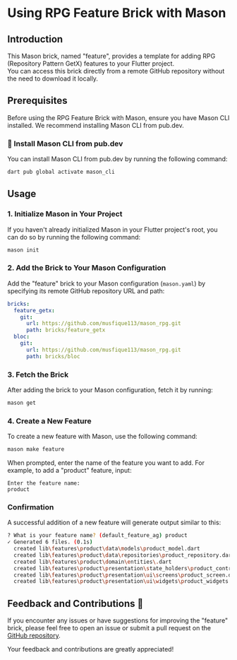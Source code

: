 # Using RPG Feature Brick with Mason

## Introduction

This Mason brick, named "feature", provides a template for adding RPG (Repository Pattern GetX) features to your Flutter project.<br>You can access this brick directly from a remote GitHub repository without the need to download it locally.

## Prerequisites

Before using the RPG Feature Brick with Mason, ensure you have Mason CLI installed. We recommend installing Mason CLI from pub.dev.

### 🎯 Install Mason CLI from pub.dev

You can install Mason CLI from pub.dev by running the following command:

```bash
dart pub global activate mason_cli
```

## Usage

### 1. Initialize Mason in Your Project

If you haven't already initialized Mason in your Flutter project's root, you can do so by running the following command:

```bash
mason init
```

### 2. Add the Brick to Your Mason Configuration

Add the "feature" brick to your Mason configuration (`mason.yaml`) by specifying its remote GitHub repository URL and path:

```yaml
bricks:
  feature_getx:
    git:
      url: https://github.com/musfique113/mason_rpg.git
      path: bricks/feature_getx
  bloc:
    git:
      url: https://github.com/musfique113/mason_rpg.git
      path: bricks/bloc
```

### 3. Fetch the Brick

After adding the brick to your Mason configuration, fetch it by running:

```bash
mason get
```

### 4. Create a New Feature

To create a new feature with Mason, use the following command:

```bash
mason make feature
```

When prompted, enter the name of the feature you want to add. For example, to add a "product" feature, input:

```
Enter the feature name: 
product
```

### Confirmation

A successful addition of a new feature will generate output similar to this:

```bash
? What is your feature name? (default_feature_ag) product
✓ Generated 6 files. (0.1s)
  created lib\features\product\data\models\product_model.dart
  created lib\features\product\data\repositories\product_repository.dart
  created lib\features\product\domain\entities\.dart
  created lib\features\product\presentation\state_holders\product_controller.dart
  created lib\features\product\presentation\ui\screens\product_screen.dart
  created lib\features\product\presentation\ui\widgets\product_widgets.dart
```

## Feedback and Contributions 🙏

If you encounter any issues or have suggestions for improving the "feature" brick, please feel free to open an issue or submit a pull request on the [GitHub repository](https://github.com/musfique113/mason_rpg).

Your feedback and contributions are greatly appreciated!
